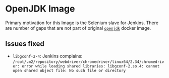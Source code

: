 # OpenJDK Image

Primary motivation for this Image is the Selenium slave for Jenkins. There are number of gaps that are not part of original [`openjdk`](https://hub.docker.com/_/openjdk/) docker image.

## Issues fixed

- `libgconf-2-4`: Jenkins complains: `/root/.m2/repository/webdriver/chromedriver/linux64/2.34/chromedriver: error while loading shared libraries: libgconf-2.so.4: cannot open shared object file: No such file or directory`
